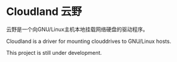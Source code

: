 # Cloudland 云野

云野是一个向GNU/Linux主机本地挂载网络硬盘的驱动程序。

Cloudland is a driver for mounting clouddrives to GNU/Linux hosts.


This project is still under development.

